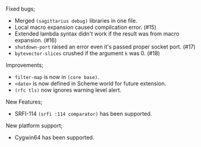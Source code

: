 Fixed bugs;

- Merged `(sagittarius debug)` libraries in one file.
- Local macro expansion caused compilcation error. (#15)
- Extended lambda syntax didn't work if the result was from macro expansion. (#16)
- `shutdown-port` raised an error even it's passed proper socket port. (#17)
- `bytevector-slices` crushed if the argument `k` was 0. (#18)

Improvements;

- `filter-map` is now in `(core base)`.
- `<date>` is now defined in Scheme world for future extension.
- `(rfc tls)` now ignores warning level alert.

New Features;

- SRFI-114 `(srfi :114 comparator)` has been supported.

New platform support;

- Cygwin64 has been supported.